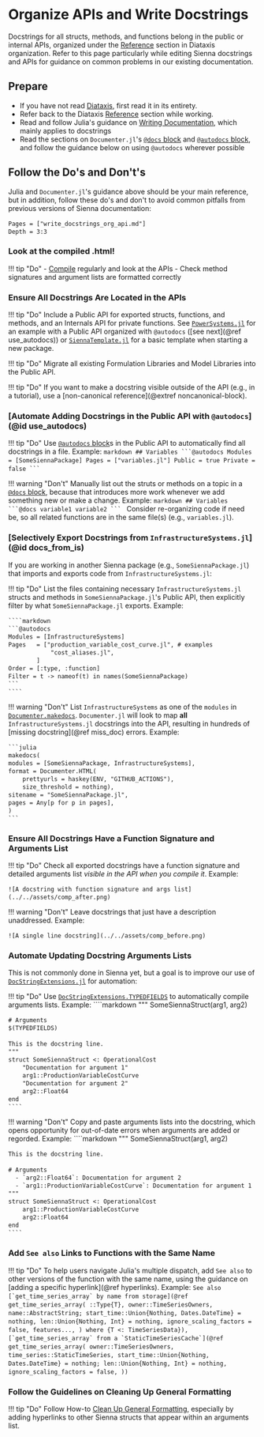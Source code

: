 # Organize APIs and Write Docstrings

Docstrings for all structs, methods, and functions belong in the public or internal APIs,
organized under the [Reference](https://diataxis.fr/reference/) section in Diataxis organization.
Refer to this page particularly while editing Sienna docstrings and APIs for
guidance on common problems in our existing documentation.

## Prepare

- If you have not read [Diataxis](https://diataxis.fr/), first read it in its entirety.
- Refer back to the Diataxis [Reference](https://diataxis.fr/reference/) section while
    working.
- Read and follow Julia's guidance on [Writing Documentation](@extref),
    which mainly applies to docstrings
- Read the sections on `Documenter.jl`'s [`@docs` block](@extref) and
    [`@autodocs` block](@extref), and follow the guidance below on using `@autodocs`
    wherever possible     

## Follow the Do's and Don't's

Julia and `Documenter.jl`'s guidance above should be your main reference, but in addition,
follow these do's and don't to avoid common pitfalls from previous versions of Sienna
documentation:

```@contents
Pages = ["write_docstrings_org_api.md"]
Depth = 3:3
```

### Look at the compiled .html!
!!! tip "Do"
    - [Compile](@ref "Compile and View Documentation Locally") regularly and
        look at the APIs
    - Check method signatures and argument lists are formatted correctly

### Ensure All Docstrings Are Located in the APIs

!!! tip "Do"
    Include a Public API for exported structs, functions, and methods, and an Internals API
    for private functions. See
    [`PowerSystems.jl`](https://nrel-sienna.github.io/PowerSystems.jl/stable/)
    for an example with a Public API organized with `@autodocs` ([see next](@ref use_autodocs))
    or [`SiennaTemplate.jl`](https://github.com/NREL-Sienna/SiennaTemplate.jl) for a basic
    template when starting a new package.

!!! tip "Do"
    Migrate all existing Formulation Libraries and Model Libraries into the Public API. 

!!! tip "Do"
    If you want to make a docstring visible outside of the API (e.g., in a tutorial), use
    a [non-canonical reference](@extref noncanonical-block). 

### [Automate Adding Docstrings in the Public API with `@autodocs`](@id use_autodocs)

!!! tip "Do"
    Use [`@autodocs` block](@extref)s in the Public API to automatically find all
    docstrings in a file. Example:
    ````markdown
    ## Variables
    ```@autodocs
    Modules = [SomeSiennaPackage]
    Pages = ["variables.jl"]
    Public = true
    Private = false
    ```
    ````

!!! warning "Don't"
    Manually list out the struts or methods on a topic in a [`@docs` block](@extref),
    because that introduces more work whenever we add something new or make a change.
    Example:
    ````markdown
    ## Variables
    ```@docs
    variable1
    variable2
    ```
    ````
    Consider re-organizing code if need be, so all related functions are in the same file(s)
    (e.g., `variables.jl`).

### [Selectively Export Docstrings from `InfrastructureSystems.jl`](@id docs_from_is)

If you are working in another Sienna package (e.g., `SomeSiennaPackage.jl`) that imports and
exports code from `InfrastructureSystems.jl`: 

!!! tip "Do"
    List the files containing necessary `InfrastructureSystems.jl` structs and methods in
    `SomeSiennaPackage.jl`'s Public API, then explicitly filter by what
    `SomeSiennaPackage.jl` exports. Example:

    ````markdown
    ```@autodocs
    Modules = [InfrastructureSystems]
    Pages   = ["production_variable_cost_curve.jl", # examples
                "cost_aliases.jl",
            ]
    Order = [:type, :function]
    Filter = t -> nameof(t) in names(SomeSiennaPackage)
    ```
    ````

!!! warning "Don't"
    List `InfrastructureSystems` as one of the `modules` in [`Documenter.makedocs`](@extref).
    `Documenter.jl` will
    look to map **all** `InfrastructureSystems.jl` docstrings into the API, resulting in
    hundreds of [missing docstring](@ref miss_doc) errors. Example:

    ```julia
    makedocs(
    modules = [SomeSiennaPackage, InfrastructureSystems],
    format = Documenter.HTML(
        prettyurls = haskey(ENV, "GITHUB_ACTIONS"),
        size_threshold = nothing),
    sitename = "SomeSiennaPackage.jl",
    pages = Any[p for p in pages],
    )
    ```

### Ensure All Docstrings Have a Function Signature and Arguments List

!!! tip "Do"
    Check all exported docstrings have a function signature and detailed arguments list
    *visible in the API when you compile it*. Example:

    ![A docstring with function signature and args list](../../assets/comp_after.png)

!!! warning "Don't"
    Leave docstrings that just have a description unaddressed. Example:

    ![A single line docstring](../../assets/comp_before.png)

### Automate Updating Docstring Arguments Lists
This is not commonly done in Sienna yet, but a goal is to improve our use of
[`DocStringExtensions.jl`](https://docstringextensions.juliadocs.org/stable) for automation:

!!! tip "Do"
    Use
    [`DocStringExtensions.TYPEDFIELDS`](https://docstringextensions.juliadocs.org/stable/#DocStringExtensions.TYPEDFIELDS)
    to automatically compile arguments lists. Example:
    ````markdown
    """
        SomeSiennaStruct(arg1, arg2)
    
    # Arguments
    $(TYPEDFIELDS)

    This is the docstring line.
    """
    struct SomeSiennaStruct <: OperationalCost
        "Documentation for argument 1"
        arg1::ProductionVariableCostCurve
        "Documentation for argument 2"
        arg2::Float64
    end
    ````

!!! warning "Don't"
    Copy and paste arguments lists into the docstring, which opens opportunity for
    out-of-date errors when arguments are added or regorded. Example:
    ````markdown
    """
        SomeSiennaStruct(arg1, arg2)

    This is the docstring line.

    # Arguments
      - `arg2::Float64`: Documentation for argument 2
      - `arg1::ProductionVariableCostCurve`: Documentation for argument 1
    """
    struct SomeSiennaStruct <: OperationalCost
        arg1::ProductionVariableCostCurve
        arg2::Float64
    end
    ````

### Add `See also` Links to Functions with the Same Name 

!!! tip "Do"
    To help users navigate Julia's multiple dispatch, add `See also` to other versions of
    the function with the same name, using the guidance on
    [adding a specific hyperlink](@ref hyperlinks).
    Example:
    ```
    See also 
    [`get_time_series_array` by name from storage](@ref get_time_series_array(
        ::Type{T},
        owner::TimeSeriesOwners,
        name::AbstractString;
        start_time::Union{Nothing, Dates.DateTime} = nothing,
        len::Union{Nothing, Int} = nothing,
        ignore_scaling_factors = false,
        features...,
    ) where {T <: TimeSeriesData}),
    [`get_time_series_array` from a `StaticTimeSeriesCache`](@ref get_time_series_array(
        owner::TimeSeriesOwners,
        time_series::StaticTimeSeries,
        start_time::Union{Nothing, Dates.DateTime} = nothing;
        len::Union{Nothing, Int} = nothing,
        ignore_scaling_factors = false,
    ))
    ```

### Follow the Guidelines on Cleaning Up General Formatting

!!! tip "Do"
    Follow How-to [Clean Up General Formatting](@ref), especially by adding
    hyperlinks to other Sienna structs that appear within an arguments list.
